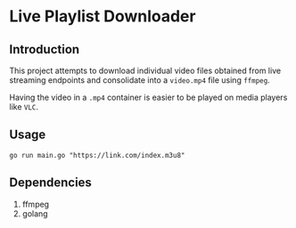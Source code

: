 # Live Playlist Downloader

## Introduction

This project attempts to download individual video files obtained from live streaming endpoints and consolidate into a `video.mp4` file using `ffmpeg`.

Having the video in a `.mp4` container is easier to be played on media players like `VLC`.

## Usage

```
go run main.go "https://link.com/index.m3u8"
```

## Dependencies

1. ffmpeg
2. golang
